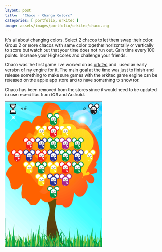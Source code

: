 ```yaml
---
layout: post
title:  "Chaco - Change Colors"
categories: [ portfolio, orkitec ]
image: assets/images/portfolio/orkitec/chaco.png
---
```

It's all about changing colors.
Select 2 chacos to let them swap their color.
Group 2 or more chacos with same color together horizontally or vertically to score but watch out that your time does not run out. Gain time every 100 points.
Increase your Highscores and challenge your friends.

Chaco was the first game I've worked on as [orkitec](/about/) and i used an early version of my engine for it. The main goal at the time was just to finish and release something to make sure games with the orkitec game engine can be released on the apple app store and to have something to show for. 

Chaco has been removed from the stores since it would need to be updated to use recent libs from iOS and Android.

![chaco screenshot](../../assets/images/portfolio/orkitec/chaco_screenshot.png)